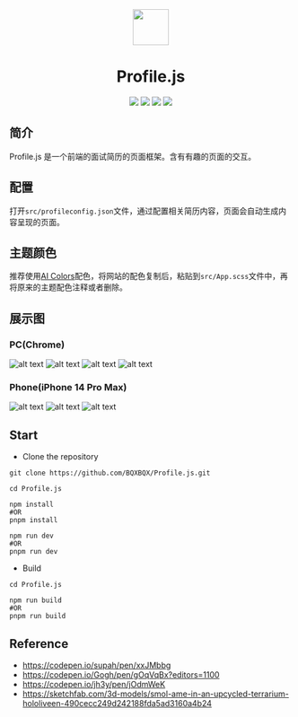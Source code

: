 <div align=center>
  <img width=64 src="logo.svg">
</div>

<h1 align="center">
  Profile.js 
</h1>

<p align="center">
<img src="https://img.shields.io/badge/frame-React 18.2.0-blue">
<img src="https://img.shields.io/badge/npm-three 0.161.0-white">
<img src="https://img.shields.io/badge/npm-Scss 0.2.4-pink">
<img src="https://img.shields.io/badge/npm-GSAP 3.12.5-green">
</p>

## 简介

Profile.js 是一个前端的面试简历的页面框架。含有有趣的页面的交互。

## 配置

打开`src/profileconfig.json`文件，通过配置相关简历内容，页面会自动生成内容呈现的页面。

## 主题颜色

推荐使用[AI Colors](https://aicolors.co)配色，将网站的配色复制后，粘贴到`src/App.scss`文件中，再将原来的主题配色注释或者删除。

## 展示图

### PC(Chrome)

![alt text](/public/image-1.png)
![alt text](/public/image.png)
![alt text](/public/image-2.png)
![alt text](/public/image-3.png)

### Phone(iPhone 14 Pro Max)

![alt text](/public/phone-image.png)
![alt text](/public/phone-image-1.png)
![alt text](/public/phone-image-2.png)

## Start

- Clone the repository

```
git clone https://github.com/BQXBQX/Profile.js.git

cd Profile.js

npm install
#OR
pnpm install

npm run dev
#OR
pnpm run dev
```

- Build

```
cd Profile.js

npm run build
#OR
pnpm run build
```

## Reference

- https://codepen.io/supah/pen/xxJMbbg
- https://codepen.io/Gogh/pen/gOqVqBx?editors=1100
- https://codepen.io/jh3y/pen/jOdmWeK
- https://sketchfab.com/3d-models/smol-ame-in-an-upcycled-terrarium-hololiveen-490cecc249d242188fda5ad3160a4b24

